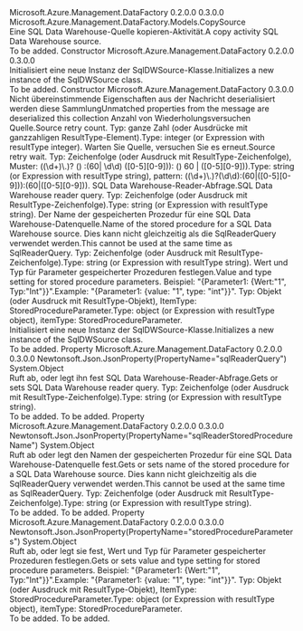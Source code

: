 <Type Name="SqlDWSource" FullName="Microsoft.Azure.Management.DataFactory.Models.SqlDWSource">
  <TypeSignature Language="C#" Value="public class SqlDWSource : Microsoft.Azure.Management.DataFactory.Models.CopySource" />
  <TypeSignature Language="ILAsm" Value=".class public auto ansi beforefieldinit SqlDWSource extends Microsoft.Azure.Management.DataFactory.Models.CopySource" />
  <TypeSignature Language="DocId" Value="T:Microsoft.Azure.Management.DataFactory.Models.SqlDWSource" />
  <TypeSignature Language="VB.NET" Value="Public Class SqlDWSource&#xA;Inherits CopySource" />
  <TypeSignature Language="F#" Value="type SqlDWSource = class&#xA;    inherit CopySource" />
  <AssemblyInfo>
    <AssemblyName>Microsoft.Azure.Management.DataFactory</AssemblyName>
    <AssemblyVersion>0.2.0.0</AssemblyVersion>
    <AssemblyVersion>0.3.0.0</AssemblyVersion>
  </AssemblyInfo>
  <Base>
    <BaseTypeName>Microsoft.Azure.Management.DataFactory.Models.CopySource</BaseTypeName>
  </Base>
  <Interfaces />
  <Docs>
    <summary>
            <span data-ttu-id="0aa06-101">Eine SQL Data Warehouse-Quelle kopieren-Aktivität.</span><span class="sxs-lookup"><span data-stu-id="0aa06-101">A copy activity SQL Data Warehouse source.</span></span>
            </summary>
    <remarks>To be added.</remarks>
  </Docs>
  <Members>
    <Member MemberName=".ctor">
      <MemberSignature Language="C#" Value="public SqlDWSource ();" />
      <MemberSignature Language="ILAsm" Value=".method public hidebysig specialname rtspecialname instance void .ctor() cil managed" />
      <MemberSignature Language="DocId" Value="M:Microsoft.Azure.Management.DataFactory.Models.SqlDWSource.#ctor" />
      <MemberSignature Language="VB.NET" Value="Public Sub New ()" />
      <MemberType>Constructor</MemberType>
      <AssemblyInfo>
        <AssemblyName>Microsoft.Azure.Management.DataFactory</AssemblyName>
        <AssemblyVersion>0.2.0.0</AssemblyVersion>
        <AssemblyVersion>0.3.0.0</AssemblyVersion>
      </AssemblyInfo>
      <Parameters />
      <Docs>
        <summary>
            <span data-ttu-id="0aa06-102">Initialisiert eine neue Instanz der SqlDWSource-Klasse.</span><span class="sxs-lookup"><span data-stu-id="0aa06-102">Initializes a new instance of the SqlDWSource class.</span></span>
            </summary>
        <remarks>To be added.</remarks>
      </Docs>
    </Member>
    <Member MemberName=".ctor">
      <MemberSignature Language="C#" Value="public SqlDWSource (System.Collections.Generic.IDictionary&lt;string,object&gt; additionalProperties = null, object sourceRetryCount = null, object sourceRetryWait = null, object sqlReaderQuery = null, object sqlReaderStoredProcedureName = null, object storedProcedureParameters = null);" />
      <MemberSignature Language="ILAsm" Value=".method public hidebysig specialname rtspecialname instance void .ctor(class System.Collections.Generic.IDictionary`2&lt;string, object&gt; additionalProperties, object sourceRetryCount, object sourceRetryWait, object sqlReaderQuery, object sqlReaderStoredProcedureName, object storedProcedureParameters) cil managed" />
      <MemberSignature Language="DocId" Value="M:Microsoft.Azure.Management.DataFactory.Models.SqlDWSource.#ctor(System.Collections.Generic.IDictionary{System.String,System.Object},System.Object,System.Object,System.Object,System.Object,System.Object)" />
      <MemberSignature Language="VB.NET" Value="Public Sub New (Optional additionalProperties As IDictionary(Of String, Object) = null, Optional sourceRetryCount As Object = null, Optional sourceRetryWait As Object = null, Optional sqlReaderQuery As Object = null, Optional sqlReaderStoredProcedureName As Object = null, Optional storedProcedureParameters As Object = null)" />
      <MemberSignature Language="F#" Value="new Microsoft.Azure.Management.DataFactory.Models.SqlDWSource : System.Collections.Generic.IDictionary&lt;string, obj&gt; * obj * obj * obj * obj * obj -&gt; Microsoft.Azure.Management.DataFactory.Models.SqlDWSource" Usage="new Microsoft.Azure.Management.DataFactory.Models.SqlDWSource (additionalProperties, sourceRetryCount, sourceRetryWait, sqlReaderQuery, sqlReaderStoredProcedureName, storedProcedureParameters)" />
      <MemberType>Constructor</MemberType>
      <AssemblyInfo>
        <AssemblyName>Microsoft.Azure.Management.DataFactory</AssemblyName>
        <AssemblyVersion>0.3.0.0</AssemblyVersion>
      </AssemblyInfo>
      <Parameters>
        <Parameter Name="additionalProperties" Type="System.Collections.Generic.IDictionary&lt;System.String,System.Object&gt;" />
        <Parameter Name="sourceRetryCount" Type="System.Object" />
        <Parameter Name="sourceRetryWait" Type="System.Object" />
        <Parameter Name="sqlReaderQuery" Type="System.Object" />
        <Parameter Name="sqlReaderStoredProcedureName" Type="System.Object" />
        <Parameter Name="storedProcedureParameters" Type="System.Object" />
      </Parameters>
      <Docs>
        <param name="additionalProperties"><span data-ttu-id="0aa06-103">Nicht übereinstimmende Eigenschaften aus der Nachricht deserialisiert werden diese Sammlung</span><span class="sxs-lookup"><span data-stu-id="0aa06-103">Unmatched properties from the message are deserialized this collection</span></span></param>
        <param name="sourceRetryCount"><span data-ttu-id="0aa06-104">Anzahl von Wiederholungsversuchen Quelle.</span><span class="sxs-lookup"><span data-stu-id="0aa06-104">Source retry count.</span></span> <span data-ttu-id="0aa06-105">Typ: ganze Zahl (oder Ausdrücke mit ganzzahligen ResultType-Element).</span><span class="sxs-lookup"><span data-stu-id="0aa06-105">Type: integer (or Expression with resultType integer).</span></span></param>
        <param name="sourceRetryWait"><span data-ttu-id="0aa06-106">Warten Sie Quelle, versuchen Sie es erneut.</span><span class="sxs-lookup"><span data-stu-id="0aa06-106">Source retry wait.</span></span> <span data-ttu-id="0aa06-107">Typ: Zeichenfolge (oder Ausdruck mit ResultType-Zeichenfolge), Muster: ((\d+)\.)? () :(60| \d\d) ([0-5][0-9])): () 60 | ([0-5][0-9])).</span><span class="sxs-lookup"><span data-stu-id="0aa06-107">Type: string (or Expression with resultType string), pattern: ((\d+)\.)?(\d\d):(60|([0-5][0-9])):(60|([0-5][0-9])).</span></span></param>
        <param name="sqlReaderQuery"><span data-ttu-id="0aa06-108">SQL Data Warehouse-Reader-Abfrage.</span><span class="sxs-lookup"><span data-stu-id="0aa06-108">SQL Data Warehouse reader query.</span></span> <span data-ttu-id="0aa06-109">Typ: Zeichenfolge (oder Ausdruck mit ResultType-Zeichenfolge).</span><span class="sxs-lookup"><span data-stu-id="0aa06-109">Type: string (or Expression with resultType string).</span></span></param>
        <param name="sqlReaderStoredProcedureName"><span data-ttu-id="0aa06-110">Der Name der gespeicherten Prozedur für eine SQL Data Warehouse-Datenquelle.</span><span class="sxs-lookup"><span data-stu-id="0aa06-110">Name of the stored procedure for a SQL Data Warehouse source.</span></span> <span data-ttu-id="0aa06-111">Dies kann nicht gleichzeitig als die SqlReaderQuery verwendet werden.</span><span class="sxs-lookup"><span data-stu-id="0aa06-111">This cannot be used at the same time as SqlReaderQuery.</span></span> <span data-ttu-id="0aa06-112">Typ: Zeichenfolge (oder Ausdruck mit ResultType-Zeichenfolge).</span><span class="sxs-lookup"><span data-stu-id="0aa06-112">Type: string (or Expression with resultType string).</span></span></param>
        <param name="storedProcedureParameters"><span data-ttu-id="0aa06-113">Wert und Typ für Parameter gespeicherter Prozeduren festlegen.</span><span class="sxs-lookup"><span data-stu-id="0aa06-113">Value and type setting for stored procedure parameters.</span></span> <span data-ttu-id="0aa06-114">Beispiel: "{Parameter1: {Wert:"1", Typ:"Int"}}".</span><span class="sxs-lookup"><span data-stu-id="0aa06-114">Example: "{Parameter1: {value: "1", type: "int"}}".</span></span> <span data-ttu-id="0aa06-115">Typ: Objekt (oder Ausdruck mit ResultType-Objekt), ItemType: StoredProcedureParameter.</span><span class="sxs-lookup"><span data-stu-id="0aa06-115">Type: object (or Expression with resultType object), itemType: StoredProcedureParameter.</span></span></param>
        <summary>
            <span data-ttu-id="0aa06-116">Initialisiert eine neue Instanz der SqlDWSource-Klasse.</span><span class="sxs-lookup"><span data-stu-id="0aa06-116">Initializes a new instance of the SqlDWSource class.</span></span>
            </summary>
        <remarks>To be added.</remarks>
      </Docs>
    </Member>
    <Member MemberName="SqlReaderQuery">
      <MemberSignature Language="C#" Value="public object SqlReaderQuery { get; set; }" />
      <MemberSignature Language="ILAsm" Value=".property instance object SqlReaderQuery" />
      <MemberSignature Language="DocId" Value="P:Microsoft.Azure.Management.DataFactory.Models.SqlDWSource.SqlReaderQuery" />
      <MemberSignature Language="VB.NET" Value="Public Property SqlReaderQuery As Object" />
      <MemberSignature Language="F#" Value="member this.SqlReaderQuery : obj with get, set" Usage="Microsoft.Azure.Management.DataFactory.Models.SqlDWSource.SqlReaderQuery" />
      <MemberType>Property</MemberType>
      <AssemblyInfo>
        <AssemblyName>Microsoft.Azure.Management.DataFactory</AssemblyName>
        <AssemblyVersion>0.2.0.0</AssemblyVersion>
        <AssemblyVersion>0.3.0.0</AssemblyVersion>
      </AssemblyInfo>
      <Attributes>
        <Attribute>
          <AttributeName>Newtonsoft.Json.JsonProperty(PropertyName="sqlReaderQuery")</AttributeName>
        </Attribute>
      </Attributes>
      <ReturnValue>
        <ReturnType>System.Object</ReturnType>
      </ReturnValue>
      <Docs>
        <summary>
            <span data-ttu-id="0aa06-117">Ruft ab, oder legt ihn fest SQL Data Warehouse-Reader-Abfrage.</span><span class="sxs-lookup"><span data-stu-id="0aa06-117">Gets or sets SQL Data Warehouse reader query.</span></span> <span data-ttu-id="0aa06-118">Typ: Zeichenfolge (oder Ausdruck mit ResultType-Zeichenfolge).</span><span class="sxs-lookup"><span data-stu-id="0aa06-118">Type: string (or Expression with resultType string).</span></span>
            </summary>
        <value>To be added.</value>
        <remarks>To be added.</remarks>
      </Docs>
    </Member>
    <Member MemberName="SqlReaderStoredProcedureName">
      <MemberSignature Language="C#" Value="public object SqlReaderStoredProcedureName { get; set; }" />
      <MemberSignature Language="ILAsm" Value=".property instance object SqlReaderStoredProcedureName" />
      <MemberSignature Language="DocId" Value="P:Microsoft.Azure.Management.DataFactory.Models.SqlDWSource.SqlReaderStoredProcedureName" />
      <MemberSignature Language="VB.NET" Value="Public Property SqlReaderStoredProcedureName As Object" />
      <MemberSignature Language="F#" Value="member this.SqlReaderStoredProcedureName : obj with get, set" Usage="Microsoft.Azure.Management.DataFactory.Models.SqlDWSource.SqlReaderStoredProcedureName" />
      <MemberType>Property</MemberType>
      <AssemblyInfo>
        <AssemblyName>Microsoft.Azure.Management.DataFactory</AssemblyName>
        <AssemblyVersion>0.2.0.0</AssemblyVersion>
        <AssemblyVersion>0.3.0.0</AssemblyVersion>
      </AssemblyInfo>
      <Attributes>
        <Attribute>
          <AttributeName>Newtonsoft.Json.JsonProperty(PropertyName="sqlReaderStoredProcedureName")</AttributeName>
        </Attribute>
      </Attributes>
      <ReturnValue>
        <ReturnType>System.Object</ReturnType>
      </ReturnValue>
      <Docs>
        <summary>
            <span data-ttu-id="0aa06-119">Ruft ab oder legt den Namen der gespeicherten Prozedur für eine SQL Data Warehouse-Datenquelle fest.</span><span class="sxs-lookup"><span data-stu-id="0aa06-119">Gets or sets name of the stored procedure for a SQL Data Warehouse source.</span></span> <span data-ttu-id="0aa06-120">Dies kann nicht gleichzeitig als die SqlReaderQuery verwendet werden.</span><span class="sxs-lookup"><span data-stu-id="0aa06-120">This cannot be used at the same time as SqlReaderQuery.</span></span>
            <span data-ttu-id="0aa06-121">Typ: Zeichenfolge (oder Ausdruck mit ResultType-Zeichenfolge).</span><span class="sxs-lookup"><span data-stu-id="0aa06-121">Type: string (or Expression with resultType string).</span></span>
            </summary>
        <value>To be added.</value>
        <remarks>To be added.</remarks>
      </Docs>
    </Member>
    <Member MemberName="StoredProcedureParameters">
      <MemberSignature Language="C#" Value="public object StoredProcedureParameters { get; set; }" />
      <MemberSignature Language="ILAsm" Value=".property instance object StoredProcedureParameters" />
      <MemberSignature Language="DocId" Value="P:Microsoft.Azure.Management.DataFactory.Models.SqlDWSource.StoredProcedureParameters" />
      <MemberSignature Language="VB.NET" Value="Public Property StoredProcedureParameters As Object" />
      <MemberSignature Language="F#" Value="member this.StoredProcedureParameters : obj with get, set" Usage="Microsoft.Azure.Management.DataFactory.Models.SqlDWSource.StoredProcedureParameters" />
      <MemberType>Property</MemberType>
      <AssemblyInfo>
        <AssemblyName>Microsoft.Azure.Management.DataFactory</AssemblyName>
        <AssemblyVersion>0.2.0.0</AssemblyVersion>
        <AssemblyVersion>0.3.0.0</AssemblyVersion>
      </AssemblyInfo>
      <Attributes>
        <Attribute>
          <AttributeName>Newtonsoft.Json.JsonProperty(PropertyName="storedProcedureParameters")</AttributeName>
        </Attribute>
      </Attributes>
      <ReturnValue>
        <ReturnType>System.Object</ReturnType>
      </ReturnValue>
      <Docs>
        <summary>
            <span data-ttu-id="0aa06-122">Ruft ab, oder legt sie fest, Wert und Typ für Parameter gespeicherter Prozeduren festlegen.</span><span class="sxs-lookup"><span data-stu-id="0aa06-122">Gets or sets value and type setting for stored procedure parameters.</span></span> <span data-ttu-id="0aa06-123">Beispiel: "{Parameter1: {Wert:"1", Typ:"Int"}}".</span><span class="sxs-lookup"><span data-stu-id="0aa06-123">Example: "{Parameter1: {value: "1", type: "int"}}".</span></span>
            <span data-ttu-id="0aa06-124">Typ: Objekt (oder Ausdruck mit ResultType-Objekt), ItemType: StoredProcedureParameter.</span><span class="sxs-lookup"><span data-stu-id="0aa06-124">Type: object (or Expression with resultType object), itemType: StoredProcedureParameter.</span></span>
            </summary>
        <value>To be added.</value>
        <remarks>To be added.</remarks>
      </Docs>
    </Member>
  </Members>
</Type>
